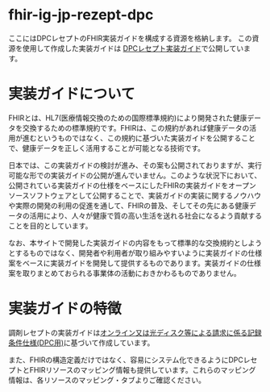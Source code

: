 # fhir-ig-jp-rezept-dpc
ここにはDPCレセプトのFHIR実装ガイドを構成する資源を格納します。
この資源を使用して作成した実装ガイドは [DPCレセプト実装ガイド](https://igs.healthdataworks.net/jp-rezept-dpc/index.html)で公開しています。

# 実装ガイドについて
FHIRとは、HL7(医療情報交換のための国際標準規約)により開発された健康データを交換するための標準規約です。FHIRは、この規約があれば健康データの活用が進むというものではなく、この規約に基づいた実装ガイドを公開することで、健康データを正しく活用することが可能となる技術です。

日本では、この実装ガイドの検討が進み、その案も公開されておりますが、実行可能な形での実装ガイドの公開が進んでいません。このような状況下において、公開されている実装ガイドの仕様をベースにしたFHIRの実装ガイドをオープンソースソフトウェアとして公開することで、実装ガイドの実装に関するノウハウや実際の開発の利用の促進を通して、FHIRの普及、そしてその先にある健康データの活用により、人々が健康で質の高い生活を送れる社会になるよう貢献することを目的としています。

なお、本サイトで開発した実装ガイドの内容をもって標準的な交換規約としようとするものではなく、開発者や利用者が取り組みやすいように実装ガイドの仕様案をベースに実装ガイドを開発して提供するものであります。実装ガイドの仕様案を取りまとめておられる事業体の活動におきかわるものでありません。

# 実装ガイドの特徴
調剤レセプトの実装ガイドは[オンライン又は光ディスク等による請求に係る記録条件仕様(DPC用)](https://www.ssk.or.jp/seikyushiharai/rezept/iryokikan/download/index.files/iryokikan_in_03.pdf)に基づいて作成しています。

また、FHIRの構造定義だけではなく、容易にシステム化できるようにDPCレセプトとFHIRリソースのマッピング情報も提供しています。これらのマッピング情報は、各リソースのマッピング・タブよりご確認ください。
